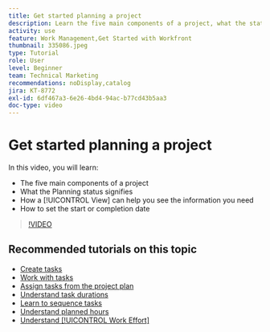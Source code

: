 ```yaml
---
title: Get started planning a project
description: Learn the five main components of a project, what the status signifies, how a [!UICONTROL View] can help you see relevant information, and how to set the start or due date.
activity: use
feature: Work Management,Get Started with Workfront
thumbnail: 335086.jpeg
type: Tutorial
role: User
level: Beginner
team: Technical Marketing
recommendations: noDisplay,catalog
jira: KT-8772
exl-id: 6df467a3-6e26-4bd4-94ac-b77cd43b5aa3
doc-type: video
---
```

# Get started planning a project

In this video, you will learn:

* The five main components of a project
* What the Planning status signifies
* How a [!UICONTROL View] can help you see the information you need
* How to set the start or completion date

>[!VIDEO](https://video.tv.adobe.com/v/335086/?quality=12&learn=on)

## Recommended tutorials on this topic

* [Create tasks](/help/manage-work/tasks/how-to-create-tasks.md)
* [Work with tasks](/help/manage-work/tasks/work-with-tasks.md)
* [Assign tasks from the project plan](/help/manage-work/tasks/assign-tasks-from-the-project-plan.md)
* [Understand task durations](/help/manage-work/tasks/understand-task-durations.md)
* [Learn to sequence tasks](/help/manage-work/tasks/learn-to-sequence-tasks.md)
* [Understand planned hours](/help/manage-work/tasks/understand-planned-hours.md)
* [Understand [!UICONTROL Work Effort]](/help/manage-work/tasks/understand-work-effort.md)
